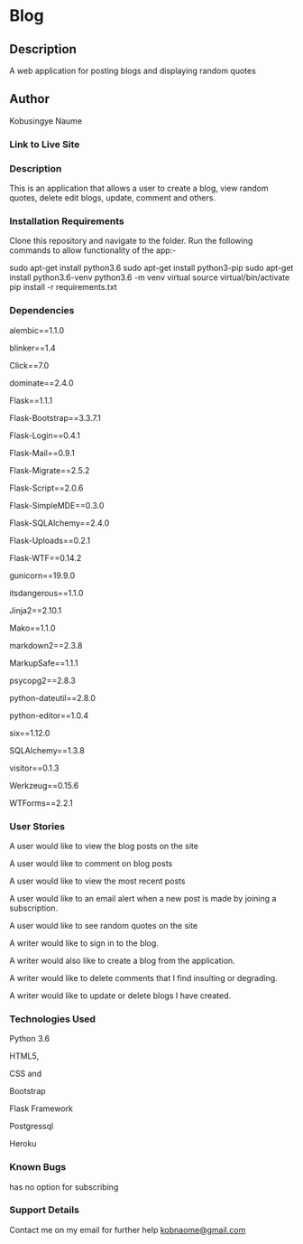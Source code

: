 # Blog
## Description
A web application for posting blogs and displaying random quotes
## Author
Kobusingye Naume

### Link to Live Site


### Description
This is an application that allows a user to create a blog, view random quotes, delete edit blogs, update, comment and others.
### Installation Requirements
Clone this repository and navigate to the folder. Run the following commands to allow functionality of the app:-

sudo apt-get install python3.6
sudo apt-get install python3-pip
sudo apt-get install python3.6-venv
python3.6 -m venv virtual
source virtual/bin/activate
pip install -r requirements.txt

### Dependencies
alembic==1.1.0

blinker==1.4

Click==7.0

dominate==2.4.0

Flask==1.1.1

Flask-Bootstrap==3.3.7.1

Flask-Login==0.4.1

Flask-Mail==0.9.1

Flask-Migrate==2.5.2

Flask-Script==2.0.6

Flask-SimpleMDE==0.3.0

Flask-SQLAlchemy==2.4.0

Flask-Uploads==0.2.1

Flask-WTF==0.14.2

gunicorn==19.9.0

itsdangerous==1.1.0

Jinja2==2.10.1

Mako==1.1.0

markdown2==2.3.8

MarkupSafe==1.1.1

psycopg2==2.8.3

python-dateutil==2.8.0

python-editor==1.0.4

six==1.12.0

SQLAlchemy==1.3.8

visitor==0.1.3

Werkzeug==0.15.6

WTForms==2.2.1

### User Stories
A user would like to view the blog posts on the site

A user would like to comment on blog posts

A user would like to view the most recent posts

A user would like to an email alert when a new post is made by joining a subscription.

A user would like to see random quotes on the site

A writer would like to sign in to the blog.

A writer would also like to create a blog from the application.

A writer would like to delete comments that I find insulting or degrading.

A writer would like to update or delete blogs I have created.

### Technologies Used
Python 3.6

HTML5, 

CSS and 

Bootstrap

Flask Framework

Postgressql

Heroku

### Known Bugs
has no option for subscribing

### Support Details
Contact me on my email for further help
kobnaome@gmail.com

